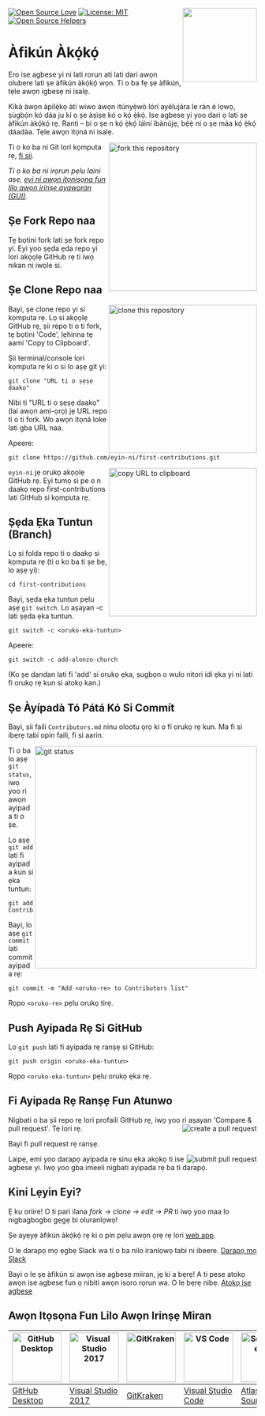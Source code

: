 [![Open Source Love](https://badges.frapsoft.com/os/v1/open-source.svg?v=103)](https://github.com/ellerbrock/open-source-badges/)
[<img align="right" width="150" src="https://firstcontributions.github.io/assets/Readme/join-slack-team.png">](https://join.slack.com/t/firstcontributors/shared_invite/zt-1hg51qkgm-Xc7HxhsiPYNN3ofX2_I8FA)
[![License: MIT](https://img.shields.io/badge/License-MIT-green.svg)](https://opensource.org/licenses/MIT)
[![Open Source Helpers](https://www.codetriage.com/roshanjossey/first-contributions/badges/users.svg)](https://www.codetriage.com/roshanjossey/first-contributions)

# Àfikún Àkọ́kọ́

Ero ise agbese yi ni lati rorun ati lati dari awọn olubere lati ṣe àfikún àkọ́kọ́ wọn. Ti o ba fẹ ṣe àfikún, tẹle awọn igbesẹ ni isalẹ.

Kíkà àwọn àpilẹ̀kọ àti wiwo àwọn ìtúnyẹ̀wò lórí ayélujára le ràn é lọwọ, ṣùgbọ́n kó dáa ju kí o ṣe àṣìṣe kó o kọ́ ẹ̀kọ́. Ise agbese yi yoo dari ọ lati ṣe àfikún àkọ́kọ́ rẹ. Ranti – bi o ṣe n kọ́ ẹ̀kọ́ láìní ìbànújẹ, bẹ́ẹ̀ ni o ṣe máa kọ́ ẹ̀kọ́ dáadáa. Tẹle awọn ìtọná ni isalẹ.

<img align="right" width="300" src="https://firstcontributions.github.io/assets/Readme/fork.png" alt="fork this repository" />

Ti o ko ba ni Git lori kọmputa rẹ, [fi sii](https://help.github.com/articles/set-up-git/).

_Ti o ko ba ni irọrun pẹlu laini aṣẹ, [eyi ni awọn itọnisọna fun lilo awọn irinṣẹ ayaworan (GUI)](#tutorials-pẹlu-awon-irinse-miran)._

## Ṣe Fork Repo naa

Tẹ bọtini fork lati ṣe fork repo yi. Eyi yoo ṣẹda ẹda repo yi lori akọọlẹ GitHub rẹ ti iwọ nikan ni iwọle si.

## Ṣe Clone Repo naa

<img align="right" width="300" src="https://firstcontributions.github.io/assets/Readme/clone.png" alt="clone this repository" />

Bayi, ṣe clone repo yi si kọmputa rẹ. Lọ si akọọlẹ GitHub rẹ, ṣii repo ti o ti fork, tẹ bọtini 'Code', lẹhinna tẹ aami 'Copy to Clipboard'.

Ṣii terminal/console lori kọmputa rẹ ki o si lo aṣẹ git yi:

```
git clone "URL ti o ṣẹṣẹ daakọ"
```

Nibi ti "URL ti o ṣẹṣẹ daakọ" (lai awọn ami-ọrọ) jẹ URL repo ti o ti fork. Wo awọn ìtọná loke lati gba URL naa.

Apeere:

```
git clone https://github.com/eyin-ni/first-contributions.git
```

<img align="right" width="300" src="https://firstcontributions.github.io/assets/Readme/copy-to-clipboard.png" alt="copy URL to clipboard" />

`eyin-ni` jẹ orukọ akọọlẹ GitHub rẹ. Eyi tumọ si pe o n daakọ repo first-contributions lati GitHub si kọmputa rẹ.

## Ṣẹda Ẹka Tuntun (Branch)

Lọ si folda repo ti o daakọ si kọmputa rẹ (ti o ko ba ti ṣe bẹ, lo aṣẹ yi):

```
cd first-contributions
```

Bayi, ṣẹda ẹka tuntun pẹlu aṣẹ `git switch`. Lo aṣayan -c lati ṣẹda ẹka tuntun.

```
git switch -c <oruko-eka-tuntun>
```

Apeere:

```
git switch -c add-alonzo-church
```

(Ko ṣe dandan lati fi 'add' si orukọ ẹka, ṣugbọn o wulo nitori idi ẹka yi ni lati fi orukọ rẹ kun si atokọ kan.)

## Ṣe Àyípadà Tó Pátá Kó Si Commít

Bayi, ṣii faili `Contributors.md` ninu olootu ọrọ ki o fi orukọ rẹ kun. Ma fi si ibẹrẹ tabi opin faili, fi si aarin.

<img align="right" width="450" src="https://firstcontributions.github.io/assets/Readme/git-status.png" alt="git status" />

Ti o ba lo aṣẹ `git status`, iwọ yoo ri awọn ayipada ti o ṣe.

Lo aṣẹ `git add` lati fi ayipada kun si ẹka tuntun:

```
git add Contributors.md
```

Bayi, lo aṣẹ `git commit` lati commit ayipada rẹ:

```
git commit -m "Add <oruko-re> to Contributors list"
```

Rọpo `<oruko-re>` pẹlu orukọ tirẹ.

## Push Ayipada Rẹ Si GitHub

Lo `git push` lati fi ayipada rẹ ranṣẹ si GitHub:

```
git push origin <oruko-eka-tuntun>
```

Rọpo `<oruko-eka-tuntun>` pẹlu orukọ ẹka rẹ.

## Fi Ayipada Rẹ Ranṣẹ Fun Atunwo

Nigbati o ba ṣii repo rẹ lori profaili GitHub rẹ, iwọ yoo ri aṣayan 'Compare & pull request'. Tẹ lori rẹ.
<img style="float: right;" src="https://firstcontributions.github.io/assets/Readme/compare-and-pull.png" alt="create a pull request" />

Bayi fi pull request rẹ ranṣẹ.

<img style="float: right;" src="https://firstcontributions.github.io/assets/Readme/submit-pull-request.png" alt="submit pull request" />
Laipẹ, emi yoo darapọ ayipada rẹ sinu ẹka akọkọ ti ise agbese yi. Iwọ yoo gba imeeli nigbati ayipada rẹ ba ti darapọ.

## Kini Lẹyin Eyi?

Ẹ ku oriire! O ti pari ilana _fork -> clone -> edit -> PR_ ti iwọ yoo maa lo nigbagbogbo gẹgẹ bi oluranlọwọ!

Ṣe ayẹyẹ àfikún àkọ́kọ́ rẹ ki o pin pẹlu awọn ọrẹ rẹ lori [web app](https://firstcontributions.github.io/#social-share).

O le darapọ mọ ẹgbẹ Slack wa ti o ba nilo iranlọwọ tabi ni ibeere. [Darapọ mọ Slack](https://join.slack.com/t/firstcontributors/shared_invite/zt-1n4y7xnk0-DnLVTaN6U9xLU79H5Hi62w)

Bayi o le ṣe àfikún si awọn ise agbese miiran, jẹ ki a bẹrẹ! A ti pese atokọ awọn ise agbese fun ọ nibiti awọn isoro rọrun wa. O le bẹrẹ nibẹ. [Atokọ ise agbese](https://firstcontributions.github.io/#project-list)

## Awọn Itọsọna Fun Lilo Awọn Irinṣẹ Miran

|<a href="../github-desktop-tutorial.md"><img alt="GitHub Desktop" src="https://desktop.github.com/images/desktop-icon.svg" width="100"></a>|<a href="../github-windows-vs2017-tutorial.md"><img alt="Visual Studio 2017" src="https://upload.wikimedia.org/wikipedia/commons/c/cd/Visual_Studio_2017_Logo.svg" width="100"></a>|<a href="../gitkraken-tutorial.md"><img alt="GitKraken" src="https://firstcontributions.github.io/assets/gui-tool-tutorials/gitkraken-tutorial/gk-icon.png" width="100"></a>|<a href="../github-windows-vs-code-tutorial.md"><img alt="VS Code" src="https://upload.wikimedia.org/wikipedia/commons/1/1c/Visual_Studio_Code_1.35_icon.png" width=100></a>|<a href="sourcetree-macos-tutorial.md"><img alt="Sourcetree App" src="https://wac-cdn.atlassian.com/dam/jcr:81b15cde-be2e-4f4a-8af7-9436f4a1b431/Sourcetree-icon-blue.svg" width=100></a>|
|---|---|---|---|---|
|[GitHub Desktop](../gui-tool-tutorials/github-desktop-tutorial.md)|[Visual Studio 2017](../gui-tool-tutorials/github-windows-vs2017-tutorial.md)|[GitKraken](../gui-tool-tutorials/gitkraken-tutorial.md)|[Visual Studio Code](../gui-tool-tutorials/github-windows-vs-code-tutorial.md)|[Atlassian Sourcetree](../gui-tool-tutorials/sourcetree-macos-tutorial.md)